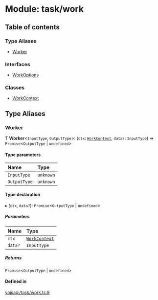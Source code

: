 # Module: task/work

## Table of contents

### Type Aliases

- [Worker](task_work.md#worker)

### Interfaces

- [WorkOptions](../interfaces/task_work.WorkOptions.md)

### Classes

- [WorkContext](../classes/task_work.WorkContext.md)

## Type Aliases

### Worker

Ƭ **Worker**<`InputType`, `OutputType`\>: (`ctx`: [`WorkContext`](../classes/task_work.WorkContext.md), `data?`: `InputType`) => `Promise`<`OutputType` \| `undefined`\>

#### Type parameters

| Name | Type |
| :------ | :------ |
| `InputType` | `unknown` |
| `OutputType` | `unknown` |

#### Type declaration

▸ (`ctx`, `data?`): `Promise`<`OutputType` \| `undefined`\>

##### Parameters

| Name | Type |
| :------ | :------ |
| `ctx` | [`WorkContext`](../classes/task_work.WorkContext.md) |
| `data?` | `InputType` |

##### Returns

`Promise`<`OutputType` \| `undefined`\>

#### Defined in

[yajsapi/task/work.ts:9](https://github.com/golemfactory/yajsapi/blob/e4105b2/yajsapi/task/work.ts#L9)
